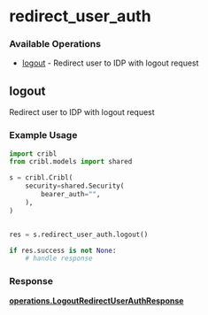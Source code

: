 # redirect_user_auth

### Available Operations

* [logout](#logout) - Redirect user to IDP with logout request

## logout

Redirect user to IDP with logout request

### Example Usage

```python
import cribl
from cribl.models import shared

s = cribl.Cribl(
    security=shared.Security(
        bearer_auth="",
    ),
)


res = s.redirect_user_auth.logout()

if res.success is not None:
    # handle response
```


### Response

**[operations.LogoutRedirectUserAuthResponse](../../models/operations/logoutredirectuserauthresponse.md)**

